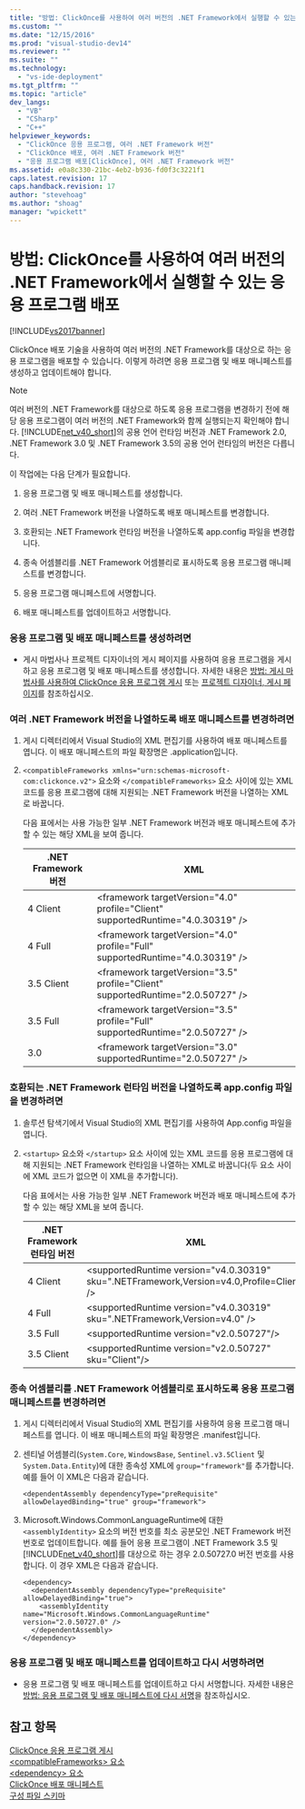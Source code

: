 ```yaml
---
title: "방법: ClickOnce를 사용하여 여러 버전의 .NET Framework에서 실행할 수 있는 응용 프로그램 배포 | Microsoft Docs"
ms.custom: ""
ms.date: "12/15/2016"
ms.prod: "visual-studio-dev14"
ms.reviewer: ""
ms.suite: ""
ms.technology: 
  - "vs-ide-deployment"
ms.tgt_pltfrm: ""
ms.topic: "article"
dev_langs: 
  - "VB"
  - "CSharp"
  - "C++"
helpviewer_keywords: 
  - "ClickOnce 응용 프로그램, 여러 .NET Framework 버전"
  - "ClickOnce 배포, 여러 .NET Framework 버전"
  - "응용 프로그램 배포[ClickOnce], 여러 .NET Framework 버전"
ms.assetid: e0a8c330-21bc-4eb2-b936-fd0f3c3221f1
caps.latest.revision: 17
caps.handback.revision: 17
author: "stevehoag"
ms.author: "shoag"
manager: "wpickett"
---
```

# 방법: ClickOnce를 사용하여 여러 버전의 .NET Framework에서 실행할 수 있는 응용 프로그램 배포
[!INCLUDE[vs2017banner](../code-quality/includes/vs2017banner.md)]

ClickOnce 배포 기술을 사용하여 여러 버전의 .NET Framework를 대상으로 하는 응용 프로그램을 배포할 수 있습니다.  이렇게 하려면 응용 프로그램 및 배포 매니페스트를 생성하고 업데이트해야 합니다.  
  
> [!NOTE]
>  여러 버전의 .NET Framework를 대상으로 하도록 응용 프로그램을 변경하기 전에 해당 응용 프로그램이 여러 버전의 .NET Framework와 함께 실행되는지 확인해야 합니다.  [!INCLUDE[net_v40_short](../debugger/includes/net_v40_short_md.md)]의 공용 언어 런타임 버전과 .NET Framework 2.0, .NET Framework 3.0 및 .NET Framework 3.5의 공용 언어 런타임의 버전은 다릅니다.  
  
 이 작업에는 다음 단계가 필요합니다.  
  
1.  응용 프로그램 및 배포 매니페스트를 생성합니다.  
  
2.  여러 .NET Framework 버전을 나열하도록 배포 매니페스트를 변경합니다.  
  
3.  호환되는 .NET Framework 런타임 버전을 나열하도록 app.config 파일을 변경합니다.  
  
4.  종속 어셈블리를 .NET Framework 어셈블리로 표시하도록 응용 프로그램 매니페스트를 변경합니다.  
  
5.  응용 프로그램 매니페스트에 서명합니다.  
  
6.  배포 매니페스트를 업데이트하고 서명합니다.  
  
### 응용 프로그램 및 배포 매니페스트를 생성하려면  
  
-   게시 마법사나 프로젝트 디자이너의 게시 페이지를 사용하여 응용 프로그램을 게시하고 응용 프로그램 및 배포 매니페스트를 생성합니다.  자세한 내용은 [방법: 게시 마법사를 사용하여 ClickOnce 응용 프로그램 게시](../deployment/how-to-publish-a-clickonce-application-using-the-publish-wizard.md) 또는 [프로젝트 디자이너, 게시 페이지](../ide/reference/publish-page-project-designer.md)를 참조하십시오.  
  
### 여러 .NET Framework 버전을 나열하도록 배포 매니페스트를 변경하려면  
  
1.  게시 디렉터리에서 Visual Studio의 XML 편집기를 사용하여 배포 매니페스트를 엽니다.  이 배포 매니페스트의 파일 확장명은 .application입니다.  
  
2.  `<compatibleFrameworks xmlns="urn:schemas-microsoft-com:clickonce.v2">` 요소와 `</compatibleFrameworks>` 요소 사이에 있는 XML 코드를 응용 프로그램에 대해 지원되는 .NET Framework 버전을 나열하는 XML로 바꿉니다.  
  
     다음 표에서는 사용 가능한 일부 .NET Framework 버전과 배포 매니페스트에 추가할 수 있는 해당 XML을 보여 줍니다.  
  
    |.NET Framework 버전|XML|  
    |-----------------------|---------|  
    |4 Client|\<framework targetVersion\="4.0" profile\="Client" supportedRuntime\="4.0.30319" \/\>|  
    |4 Full|\<framework targetVersion\="4.0" profile\="Full" supportedRuntime\="4.0.30319" \/\>|  
    |3.5 Client|\<framework targetVersion\="3.5" profile\="Client" supportedRuntime\="2.0.50727" \/\>|  
    |3.5 Full|\<framework targetVersion\="3.5" profile\="Full" supportedRuntime\="2.0.50727" \/\>|  
    |3.0|\<framework targetVersion\="3.0" supportedRuntime\="2.0.50727" \/\>|  
  
### 호환되는 .NET Framework 런타임 버전을 나열하도록 app.config 파일을 변경하려면  
  
1.  솔루션 탐색기에서 Visual Studio의 XML 편집기를 사용하여 App.config 파일을 엽니다.  
  
2.  `<startup>` 요소와 `</startup>` 요소 사이에 있는 XML 코드를 응용 프로그램에 대해 지원되는 .NET Framework 런타임을 나열하는 XML로 바꿉니다\(두 요소 사이에 XML 코드가 없으면 이 XML을 추가합니다\).  
  
     다음 표에서는 사용 가능한 일부 .NET Framework 버전과 배포 매니페스트에 추가할 수 있는 해당 XML을 보여 줍니다.  
  
    |.NET Framework 런타임 버전|XML|  
    |---------------------------|---------|  
    |4 Client|\<supportedRuntime version\="v4.0.30319" sku\=".NETFramework,Version\=v4.0,Profile\=Client" \/\>|  
    |4 Full|\<supportedRuntime version\="v4.0.30319" sku\=".NETFramework,Version\=v4.0" \/\>|  
    |3.5 Full|\<supportedRuntime version\="v2.0.50727"\/\>|  
    |3.5 Client|\<supportedRuntime version\="v2.0.50727" sku\="Client"\/\>|  
  
### 종속 어셈블리를 .NET Framework 어셈블리로 표시하도록 응용 프로그램 매니페스트를 변경하려면  
  
1.  게시 디렉터리에서 Visual Studio의 XML 편집기를 사용하여 응용 프로그램 매니페스트를 엽니다.  이 배포 매니페스트의 파일 확장명은 .manifest입니다.  
  
2.  센티널 어셈블리\(`System.Core`, `WindowsBase`, `Sentinel.v3.5Client` 및 `System.Data.Entity`\)에 대한 종속성 XML에 `group="framework"`를 추가합니다.  예를 들어 이 XML은 다음과 같습니다.  
  
    ```  
    <dependentAssembly dependencyType="preRequisite" allowDelayedBinding="true" group="framework">  
    ```  
  
3.  Microsoft.Windows.CommonLanguageRuntime에 대한 `<assemblyIdentity>` 요소의 버전 번호를 최소 공분모인 .NET Framework 버전 번호로 업데이트합니다.  예를 들어 응용 프로그램이 .NET Framework 3.5 및 [!INCLUDE[net_v40_short](../debugger/includes/net_v40_short_md.md)]를 대상으로 하는 경우 2.0.50727.0 버전 번호를 사용합니다. 이 경우 XML은 다음과 같습니다.  
  
    ```  
    <dependency>  
      <dependentAssembly dependencyType="preRequisite" allowDelayedBinding="true">  
        <assemblyIdentity name="Microsoft.Windows.CommonLanguageRuntime" version="2.0.50727.0" />  
      </dependentAssembly>  
    </dependency>  
    ```  
  
### 응용 프로그램 및 배포 매니페스트를 업데이트하고 다시 서명하려면  
  
-   응용 프로그램 및 배포 매니페스트를 업데이트하고 다시 서명합니다.  자세한 내용은 [방법: 응용 프로그램 및 배포 매니페스트에 다시 서명](../deployment/how-to-re-sign-application-and-deployment-manifests.md)을 참조하십시오.  
  
## 참고 항목  
 [ClickOnce 응용 프로그램 게시](../deployment/publishing-clickonce-applications.md)   
 [\<compatibleFrameworks\> 요소](../deployment/compatibleframeworks-element-clickonce-deployment.md)   
 [\<dependency\> 요소](../deployment/dependency-element-clickonce-application.md)   
 [ClickOnce 배포 매니페스트](../deployment/clickonce-deployment-manifest.md)   
 [구성 파일 스키마](../Topic/Configuration%20File%20Schema%20for%20the%20.NET%20Framework.md)